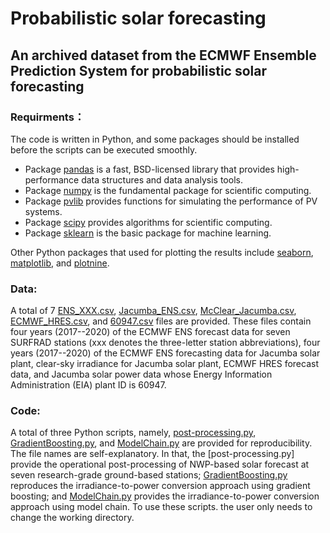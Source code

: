# Probabilistic solar forecasting
## An archived dataset from the ECMWF Ensemble Prediction System for probabilistic solar forecasting

### Requirments：
The code is written in Python, and some packages should be installed before the scripts can be executed smoothly.  
  * Package [pandas](https://pandas.pydata.org/pandas-docs/stable/index.html) is a fast, BSD-licensed library that provides high-performance data structures and data analysis tools.
  * Package [numpy](https://numpy.org/doc/stable/) is the fundamental package for scientific computing.
  * Package [pvlib](https://pvlib-python.readthedocs.io/en/stable/) provides functions for simulating the performance of PV systems.
  * Package [scipy](https://scipy.org/) provides algorithms for scientific computing.
  * Package [sklearn](https://scikit-learn.org/stable/) is the basic package for machine learning.

Other Python packages that used for plotting the results include [seaborn](https://seaborn.pydata.org/), [matplotlib](https://matplotlib.org/), and [plotnine](https://plotnine.readthedocs.io/en/stable/). 

### Data: 
A total of 7 [ENS_XXX.csv](https://github.com/wentingwang94/probabilistic-solar-forecasting/data), [Jacumba_ENS.csv](https://github.com/wentingwang94/probabilistic-solar-forecasting/data), [McClear_Jacumba.csv](https://github.com/wentingwang94/probabilistic-solar-forecasting/data), [ECMWF_HRES.csv](https://github.com/wentingwang94/probabilistic-solar-forecasting/data), and [60947.csv](https://github.com/wentingwang94/probabilistic-solar-forecasting/blob/main/data/60947.csv) files are provided. These files contain four years (2017--2020) of the ECMWF ENS forecast data for seven SURFRAD stations (xxx denotes the three-letter station abbreviations), four years (2017--2020) of the ECMWF ENS forecasting data for Jacumba solar plant, clear-sky irradiance for Jacumba solar plant, ECMWF HRES forecast data, and Jacumba solar power data whose Energy Information Administration (EIA) plant ID is 60947.


### Code: 
A total of three Python scripts, namely, [post-processing.py](https://github.com/wentingwang94/probabilistic-solar-forecasting/code/post-processing.py), [GradientBoosting.py](https://github.com/wentingwang94/probabilistic-solar-forecasting/code/GradientBoosting.py), and [ModelChain.py](https://github.com/wentingwang94/probabilistic-solar-forecasting/code/ModelChain.py) are provided for reproducibility. The file names are self-explanatory. In that, the [post-processing.py] provide the operational post-processing of NWP-based solar forecast at seven research-grade ground-based stations; [GradientBoosting.py](https://github.com/wentingwang94/probabilistic-solar-forecasting/code/GradientBoosting.py) reproduces the irradiance-to-power conversion approach using gradient boosting; and [ModelChain.py](https://github.com/wentingwang94/probabilistic-solar-forecasting/code/ModelChain.py) provides the irradiance-to-power conversion approach using model chain. To use these scripts. the user only needs to change the working directory. 
